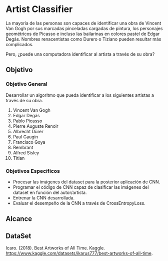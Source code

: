 # Artist Classifier

La mayoría de las personas son capaces de identificar una obra de Vincent Van Gogh por sus marcadas pinceladas cargadas de pintura, los personajes geométricos de Picasso e incluso las bailarinas en colores pastel de Edgar Degás. Nombres renacentistas como Durero o Tiziano pueden resultar más complicados. 

Pero, ¿puede una computadora identificar al artista a través de su obra?

## Objetivo

### Objetivo General

Desarrollar un algoritmo que pueda identificar a los siguientes artistas a través de su obra. 

1. Vincent Van Gogh
2. Edgar Degás
3. Pablo Picasso
4. Pierre Auguste Renoir
5. Albrecht Dürer
6. Paul Gaugin
7. Francisco Goya
8. Rembrant 
9. Alfred Sisley
10. Titian

### Objetivos Específicos

- Procesar las imágenes del dataset para la posterior aplicación de CNN. 
- Programar el código de CNN capaz de clasificar las imágenes del dataset en función del autor/artista. 
- Entrenar la CNN desarrollada.
- Evaluar el desempeño de la CNN a través de CrossEntropyLoss. 

## Alcance



## DataSet 

Icaro. (2018). Best Artworks of All Time. Kaggle. https://www.kaggle.com/datasets/ikarus777/best-artworks-of-all-time. 
